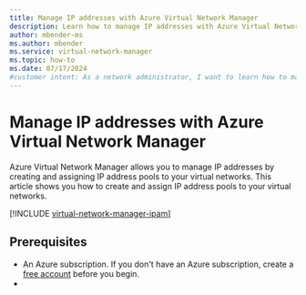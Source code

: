 ```yaml
---
title: Manage IP addresses with Azure Virtual Network Manager
description: Learn how to manage IP addresses with Azure Virtual Network Manager by creating and assigning IP address pools to your virtual networks.
author: mbender-ms
ms.author: mbender
ms.service: virtual-network-manager
ms.topic: how-to
ms.date: 07/17/2024
#customer intent: As a network administrator, I want to learn how to manage IP addresses with Azure Virtual Network Manager so that I can create and assign IP address pools to my virtual networks.
---
```


# Manage IP addresses with Azure Virtual Network Manager

Azure Virtual Network Manager allows you to manage IP addresses by creating and assigning IP address pools to your virtual networks. This article shows you how to create and assign IP address pools to your virtual networks.

[!INCLUDE [virtual-network-manager-ipam](../../includes/virtual-network-manager-ipam.md)]

## Prerequisites

- An Azure subscription. If you don't have an Azure subscription, create a [free account](https://azure.microsoft.com/free/) before you begin.
- 